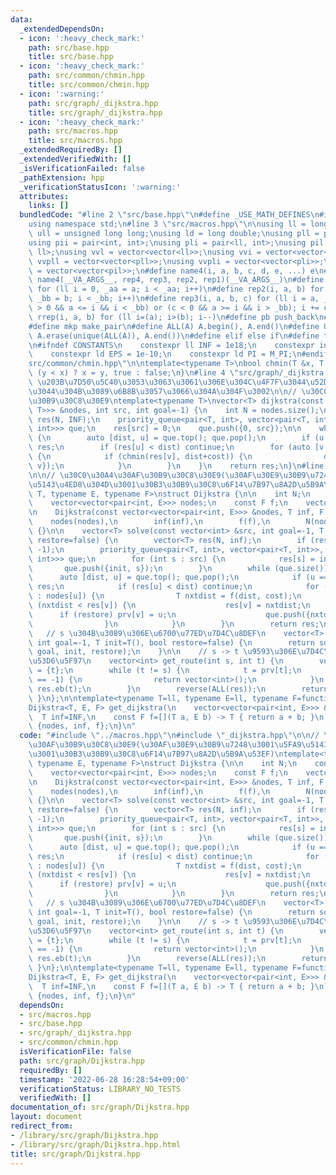 ```yaml
---
data:
  _extendedDependsOn:
  - icon: ':heavy_check_mark:'
    path: src/base.hpp
    title: src/base.hpp
  - icon: ':heavy_check_mark:'
    path: src/common/chmin.hpp
    title: src/common/chmin.hpp
  - icon: ':warning:'
    path: src/graph/_dijkstra.hpp
    title: src/graph/_dijkstra.hpp
  - icon: ':heavy_check_mark:'
    path: src/macros.hpp
    title: src/macros.hpp
  _extendedRequiredBy: []
  _extendedVerifiedWith: []
  _isVerificationFailed: false
  _pathExtension: hpp
  _verificationStatusIcon: ':warning:'
  attributes:
    links: []
  bundledCode: "#line 2 \"src/base.hpp\"\n#define _USE_MATH_DEFINES\n#include <bits/stdc++.h>\n\
    using namespace std;\n#line 3 \"src/macros.hpp\"\n\nusing ll = long long;\nusing\
    \ ull = unsigned long long;\nusing ld = long double;\nusing pll = pair<ll, ll>;\n\
    using pii = pair<int, int>;\nusing pli = pair<ll, int>;\nusing pil = pair<int,\
    \ ll>;\nusing vvl = vector<vector<ll>>;\nusing vvi = vector<vector<int>>;\nusing\
    \ vvpll = vector<vector<pll>>;\nusing vvpli = vector<vector<pli>>;\nusing vvpil\
    \ = vector<vector<pil>>;\n#define name4(i, a, b, c, d, e, ...) e\n#define rep(...)\
    \ name4(__VA_ARGS__, rep4, rep3, rep2, rep1)(__VA_ARGS__)\n#define rep1(i, a)\
    \ for (ll i = 0, _aa = a; i < _aa; i++)\n#define rep2(i, a, b) for (ll i = a,\
    \ _bb = b; i < _bb; i++)\n#define rep3(i, a, b, c) for (ll i = a, _bb = b; (c\
    \ > 0 && a <= i && i < _bb) or (c < 0 && a >= i && i > _bb); i += c)\n#define\
    \ rrep(i, a, b) for (ll i=(a); i>(b); i--)\n#define pb push_back\n#define eb emplace_back\n\
    #define mkp make_pair\n#define ALL(A) A.begin(), A.end()\n#define UNIQUE(A) sort(ALL(A)),\
    \ A.erase(unique(ALL(A)), A.end())\n#define elif else if\n#define tostr to_string\n\
    \n#ifndef CONSTANTS\n    constexpr ll INF = 1e18;\n    constexpr int MOD = 1000000007;\n\
    \    constexpr ld EPS = 1e-10;\n    constexpr ld PI = M_PI;\n#endif\n#line 2 \"\
    src/common/chmin.hpp\"\n\ntemplate<typename T>\nbool chmin(T &x, T y) {\n    return\
    \ (y < x) ? x = y, true : false;\n}\n#line 4 \"src/graph/_dijkstra.hpp\"\n\n//\
    \ \u203B\u7D50\u5C40\u3053\u3063\u3061\u306E\u304C\u4F7F\u3044\u52DD\u624B\u3044\
    \u3044\u304B\u3089\u6B8B\u3057\u3066\u304A\u304F\u3002\n\n// \u30C0\u30A4\u30AF\
    \u30B9\u30C8\u30E9\ntemplate<typename T>\nvector<T> dijkstra(const vector<vector<pair<int,\
    \ T>>> &nodes, int src, int goal=-1) {\n    int N = nodes.size();\n    vector<T>\
    \ res(N, INF);\n    priority_queue<pair<T, int>, vector<pair<T, int>>, greater<pair<T,\
    \ int>>> que;\n    res[src] = 0;\n    que.push({0, src});\n\n    while (que.size())\
    \ {\n        auto [dist, u] = que.top(); que.pop();\n        if (u == goal) return\
    \ res;\n        if (res[u] < dist) continue;\n        for (auto [v, cost] : nodes[u])\
    \ {\n            if (chmin(res[v], dist+cost)) {\n                que.push({dist+cost,\
    \ v});\n            }\n        }\n    }\n    return res;\n}\n#line 3 \"src/graph/Dijkstra.hpp\"\
    \n\n// \u30C0\u30A4\u30AF\u30B9\u30C8\u30E9(\u30AF\u30E9\u30B9\u7248\u3001\u5FA9\
    \u5143\u4ED8\u304D\u3001\u30B3\u30B9\u30C8\u6F14\u7B97\u8A2D\u5B9A\u53EF)\ntemplate<typename\
    \ T, typename E, typename F>\nstruct Dijkstra {\n\n    int N;\n    const T inf;\n\
    \    vector<vector<pair<int, E>>> nodes;\n    const F f;\n    vector<int> prv;\n\
    \n    Dijkstra(const vector<vector<pair<int, E>>> &nodes, T inf, F f) :\n    \
    \    nodes(nodes),\n        inf(inf),\n        f(f),\n        N(nodes.size())\
    \ {}\n\n    vector<T> solve(const vector<int> &src, int goal=-1, T init=T(), bool\
    \ restore=false) {\n        vector<T> res(N, inf);\n        if (restore) prv.assign(N,\
    \ -1);\n        priority_queue<pair<T, int>, vector<pair<T, int>>, greater<pair<T,\
    \ int>>> que;\n        for (int s : src) {\n            res[s] = init;\n     \
    \       que.push({init, s});\n        }\n        while (que.size()) {\n      \
    \      auto [dist, u] = que.top(); que.pop();\n            if (u == goal) return\
    \ res;\n            if (res[u] < dist) continue;\n            for (auto [v, cost]\
    \ : nodes[u]) {\n                T nxtdist = f(dist, cost);\n                if\
    \ (nxtdist < res[v]) {\n                    res[v] = nxtdist;\n              \
    \      if (restore) prv[v] = u;\n                    que.push({nxtdist, v});\n\
    \                }\n            }\n        }\n        return res;\n    }\n\n \
    \   // s \u304B\u3089\u306E\u6700\u77ED\u7D4C\u8DEF\n    vector<T> solve(int s,\
    \ int goal=-1, T init=T(), bool restore=false) {\n        return solve(vector<int>({s}),\
    \ goal, init, restore);\n    }\n\n    // s -> t \u9593\u306E\u7D4C\u8DEF\u3092\
    \u53D6\u5F97\n    vector<int> get_route(int s, int t) {\n        vector<int> res\
    \ = {t};\n        while (t != s) {\n            t = prv[t];\n            if (t\
    \ == -1) {\n                return vector<int>();\n            }\n           \
    \ res.eb(t);\n        }\n        reverse(ALL(res));\n        return res;\n   \
    \ }\n};\n\ntemplate<typename T=ll, typename E=ll, typename F=function<T(T, E)>>\n\
    Dijkstra<T, E, F> get_dijkstra(\n    vector<vector<pair<int, E>>> &nodes,\n  \
    \  T inf=INF,\n    const F f=[](T a, E b) -> T { return a + b; }\n) {\n    return\
    \ {nodes, inf, f};\n}\n"
  code: "#include \"../macros.hpp\"\n#include \"_dijkstra.hpp\"\n\n// \u30C0\u30A4\
    \u30AF\u30B9\u30C8\u30E9(\u30AF\u30E9\u30B9\u7248\u3001\u5FA9\u5143\u4ED8\u304D\
    \u3001\u30B3\u30B9\u30C8\u6F14\u7B97\u8A2D\u5B9A\u53EF)\ntemplate<typename T,\
    \ typename E, typename F>\nstruct Dijkstra {\n\n    int N;\n    const T inf;\n\
    \    vector<vector<pair<int, E>>> nodes;\n    const F f;\n    vector<int> prv;\n\
    \n    Dijkstra(const vector<vector<pair<int, E>>> &nodes, T inf, F f) :\n    \
    \    nodes(nodes),\n        inf(inf),\n        f(f),\n        N(nodes.size())\
    \ {}\n\n    vector<T> solve(const vector<int> &src, int goal=-1, T init=T(), bool\
    \ restore=false) {\n        vector<T> res(N, inf);\n        if (restore) prv.assign(N,\
    \ -1);\n        priority_queue<pair<T, int>, vector<pair<T, int>>, greater<pair<T,\
    \ int>>> que;\n        for (int s : src) {\n            res[s] = init;\n     \
    \       que.push({init, s});\n        }\n        while (que.size()) {\n      \
    \      auto [dist, u] = que.top(); que.pop();\n            if (u == goal) return\
    \ res;\n            if (res[u] < dist) continue;\n            for (auto [v, cost]\
    \ : nodes[u]) {\n                T nxtdist = f(dist, cost);\n                if\
    \ (nxtdist < res[v]) {\n                    res[v] = nxtdist;\n              \
    \      if (restore) prv[v] = u;\n                    que.push({nxtdist, v});\n\
    \                }\n            }\n        }\n        return res;\n    }\n\n \
    \   // s \u304B\u3089\u306E\u6700\u77ED\u7D4C\u8DEF\n    vector<T> solve(int s,\
    \ int goal=-1, T init=T(), bool restore=false) {\n        return solve(vector<int>({s}),\
    \ goal, init, restore);\n    }\n\n    // s -> t \u9593\u306E\u7D4C\u8DEF\u3092\
    \u53D6\u5F97\n    vector<int> get_route(int s, int t) {\n        vector<int> res\
    \ = {t};\n        while (t != s) {\n            t = prv[t];\n            if (t\
    \ == -1) {\n                return vector<int>();\n            }\n           \
    \ res.eb(t);\n        }\n        reverse(ALL(res));\n        return res;\n   \
    \ }\n};\n\ntemplate<typename T=ll, typename E=ll, typename F=function<T(T, E)>>\n\
    Dijkstra<T, E, F> get_dijkstra(\n    vector<vector<pair<int, E>>> &nodes,\n  \
    \  T inf=INF,\n    const F f=[](T a, E b) -> T { return a + b; }\n) {\n    return\
    \ {nodes, inf, f};\n}\n"
  dependsOn:
  - src/macros.hpp
  - src/base.hpp
  - src/graph/_dijkstra.hpp
  - src/common/chmin.hpp
  isVerificationFile: false
  path: src/graph/Dijkstra.hpp
  requiredBy: []
  timestamp: '2022-06-28 16:28:54+09:00'
  verificationStatus: LIBRARY_NO_TESTS
  verifiedWith: []
documentation_of: src/graph/Dijkstra.hpp
layout: document
redirect_from:
- /library/src/graph/Dijkstra.hpp
- /library/src/graph/Dijkstra.hpp.html
title: src/graph/Dijkstra.hpp
---
```

